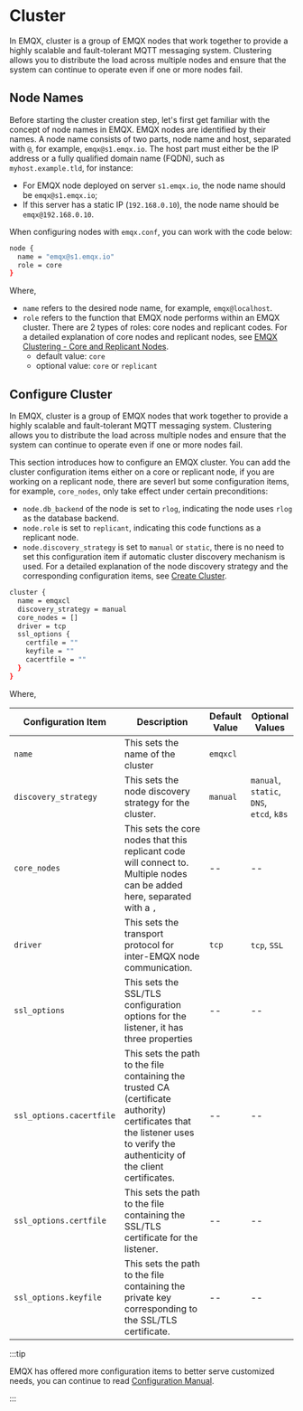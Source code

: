 # Cluster

In EMQX, cluster is a group of EMQX nodes that work together to provide a highly scalable and fault-tolerant MQTT messaging system. Clustering allows you to distribute the load across multiple nodes and ensure that the system can continue to operate even if one or more nodes fail.

## Node Names

Before starting the cluster creation step, let's first get familiar with the concept of node names in EMQX. EMQX nodes are identified by their names. A node name consists of two parts, node name and host, separated with `@`, for example, `emqx@s1.emqx.io`. The host part must either be the IP address or a fully qualified domain name (FQDN), such as `myhost.example.tld`, for instance:

- For EMQX node deployed on server `s1.emqx.io`, the node name should be `emqx@s1.emqx.io`;
- If this server has a static IP (`192.168.0.10`), the node name should be `emqx@192.168.0.10`.

When configuring nodes with `emqx.conf`, you can work with the code below:

```bash
node {
  name = "emqx@s1.emqx.io"
  role = core
}
```

Where, 

- `name` refers to the desired node name, for example, `emqx@localhost`.
- `role` refers to the function that EMQX node performs within an EMQX cluster. There are 2 types of roles: core nodes and replicant codes. For a detailed explanation of core nodes and replicant nodes, see [EMQX Clustering - Core and Replicant Nodes](../design/clustering.md). 
  - default value: `core` 
  - optional value: `core` or `replicant`

## Configure Cluster

In EMQX, cluster is a group of EMQX nodes that work together to provide a highly scalable and fault-tolerant MQTT messaging system. Clustering allows you to distribute the load across multiple nodes and ensure that the system can continue to operate even if one or more nodes fail.

This section introduces how to configure an EMQX cluster. You can add the cluster configuration items either on a core or replicant node, if you are working on a replicant node, there are severl but some configuration items, for example, `core_nodes`, only take effect under certain preconditions:

- `node.db_backend` of the node is set to `rlog`, indicating the node uses `rlog` as the database backend. 
- `node.role` is set to `replicant`, indicating this code functions as a replicant node. 
- `node.discovery_strategy` is set to `manual` or `static`, there is no need to set this configuration item if automatic cluster discovery mechanism is used. For a detailed explanation of the node discovery strategy and the corresponding configuration items, see [Create Cluster](../deploy/cluster/create-cluster.md). 

```bash
cluster {
  name = emqxcl
  discovery_strategy = manual
  core_nodes = []
  driver = tcp
  ssl_options {
    certfile = ""
    keyfile = ""
    cacertfile = ""
  }
}
```

Where,

| Configuration Item       | Description                                                  | Default Value | Optional Values                                   |
| ------------------------ | ------------------------------------------------------------ | ------------- | ------------------------------------------------- |
| `name`                   | This sets the name of the cluster                            | `emqxcl`      |                                                   |
| `discovery_strategy`     | This sets the node discovery strategy for the cluster.       | `manual`      | `manual`, `static`, `DNS`, `etcd`, `k8s` |
| `core_nodes`             | This sets the core nodes that this replicant code will connect to.<br />Multiple nodes can be added here, separated with a `,` | --            | --                                                |
| `driver`                 | This sets the transport protocol for inter-EMQX node communication. | `tcp`         | `tcp`, `SSL`                                      |
| `ssl_options`            | This sets the SSL/TLS configuration options for the listener, it has three properties | --            | --                                                |
| `ssl_options.cacertfile` | This sets the path to the file containing the trusted CA (certificate authority) certificates that the listener uses to verify the authenticity of the client certificates. | --            | --                                                |
| `ssl_options.certfile`   | This sets the path to the file containing the SSL/TLS certificate for the listener. | --            | --                                                |
| `ssl_options.keyfile`    | This sets the path to the file containing the private key corresponding to the SSL/TLS certificate. | --            | --                                                |

:::tip

EMQX has offered more configuration items to better serve customized needs, you can continue to read [Configuration Manual](./configuration-manual.html).

:::
